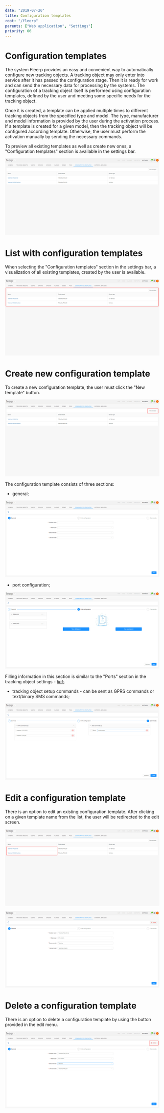 ```yaml
---
date: "2019-07-20"
title: Configuration templates
root: "/fleerp"
parents: ["Web application", "Settings"]
priority: 66
---
```


# Configuration templates

The system Fleerp provides an easy and convenient way to automatically configure new tracking objects.
A tracking object may only enter into service after it has passed the configuration stage.
Then it is ready for work and can send the necessary data for processing by the systems.
The configuration of a tracking object itself is performed using configuration templates, defined by the user and meeting some specific needs for the tracking object.

Once it is created, a template can be applied multiple times to different tracking objects from the specified type and model.
The type, manufacturer and model information is provided by the user during the activation process.
If a template is created for a given model, then the tracking object will be configured according template.
Otherwise, the user must perform the activation manually by sending the necessary commands.

To preview all existing templates as well as create new ones, a "Configuration templates" section is available in the settings bar.

![ConfigurationTemplates](./images/config-templates-en.png)

# List with configuration templates

When selecting the "Configuration templates" section in the settings bar, a visualization of all existing templates, created by the user is available.

![ConfigTemplatesList](./images/config-templates-list-en.png)

# Create new configuration template

To create a new configuration template, the user must click the "New template" button.

![NewConfigTemplateBtn](./images/new-config-template-btn-en.png)

The configuration template consists of three sections:

- general;

![General](./images/general-en.png)

- port configuration;

![PortConfig](./images/port-config-en.png)

Filling information in this section is similar to the "Ports" section in the tracking object settings - *[link](../../settings/tobjects/details/ports)*.

- tracking object setup commands - can be sent as GPRS commands or text/binary SMS commands;

![Commands](./images/commands-en.png)

# Edit a configuration template

There is an option to edit an existing configuration template.
After clicking on a given template name from the list, the user will be redirected to the edit screen.

![TemplateLink](./images/template-link-en.png)

![EditTemplate](./images/edit-template-en.png)

# Delete a configuration template

There is an option to delete a configuration template by using the button provided in the edit menu.

![DeleteTemplate](./images/delete-template-en.png)

